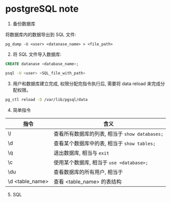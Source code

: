 # postgreSQL note

1. 备份数据库

将数据库内的数据导出到 SQL 文件:  

```shell
pg_dump -U <user> <datanase_name> > <file_path>
```

2. 将 SQL 文件导入数据库:  

```SQL
CREATE datanase <database_name>;
```

```bash
psql -U <user> <SQL_file_with_path>
```

3. 用户和数据库建立完成, 权限分配完指令执行后, 需要将 data reload 来完成分配权限。

```bash
pg_ctl reload -D /var/lib/pgsql/data
```

4. 简单指令

指令 | 含义
---|---
\l | 查看所有数据库的列表, 相当于 ```show databases;```
\d | 查看某个数据库中的表, 相当于 ```show tables;```
\q | 退出数据库, 相当与 ```exit```
\c | 使用某个数据库, 相当于 ```use <database>;```
\du | 查看数据库的所有用户, 相当于 ``` ```
\d <table_name> | 查看 <table_name> 的表结构

5. SQL
